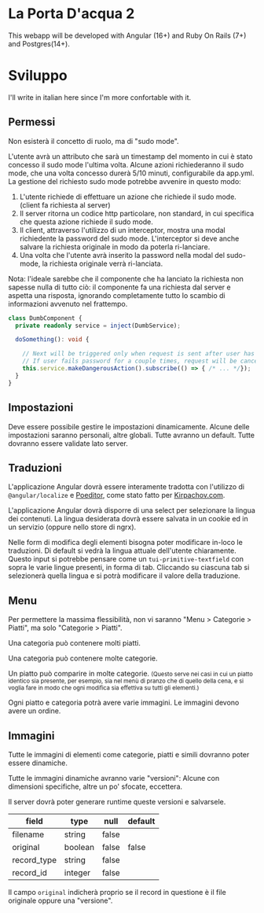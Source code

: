 # La Porta D'acqua 2
This webapp will be developed with Angular (16+) and Ruby On Rails (7+) and Postgres(14+).

# Sviluppo
I'll write in italian here since I'm more confortable with it.

## Permessi
Non esisterà il concetto di ruolo, ma di "sudo mode".

L'utente avrà un attributo che sarà un timestamp del momento in cui è stato concesso il sudo mode l'ultima volta.
Alcune azioni richiederanno il sudo mode, che una volta concesso durerà 5/10 minuti, configurabile da app.yml.
La gestione del richiesto sudo mode potrebbe avvenire in questo modo:
1. L'utente richiede di effettuare un azione che richiede il sudo mode. (client fa richiesta al server)
2. Il server ritorna un codice http particolare, non standard, in cui specifica che questa azione richiede il sudo mode.
3. Il client, attraverso l'utilizzo di un interceptor, mostra una modal richiedente la password del sudo mode. L'interceptor si deve anche salvare la richiesta originale in modo da poterla ri-lanciare.
4. Una volta che l'utente avrà inserito la password nella modal del sudo-mode, la richiesta originale verrà ri-lanciata.

Nota: l'ideale sarebbe che il componente che ha lanciato la richiesta non sapesse nulla di tutto ciò: il componente fa una richiesta dal server e aspetta una risposta, ignorando completamente tutto lo scambio di informazioni avvenuto nel frattempo.
```ts
class DumbComponent {
  private readonly service = inject(DumbService);

  doSomething(): void {

    // Next will be triggered only when request is sent after user has inserted the correct password.
    // If user fails password for a couple times, request will be canceled.
    this.service.makeDangerousAction().subscribe(() => { /* ... */});
  }
}
```


## Impostazioni
Deve essere possibile gestire le impostazioni dinamicamente.
Alcune delle impostazioni saranno personali, altre globali. Tutte avranno un default.
Tutte dovranno essere validate lato server.

## Traduzioni
L'applicazione Angular dovrà essere interamente tradotta con l'utilizzo di `@angular/localize` e [Poeditor](https://poeditor.com), come stato fatto per [Kirpachov.com](https://kirpachov.com).

L'applicazione Angular dovrà disporre di una select per selezionare la lingua dei contenuti. La lingua desiderata dovrà essere salvata in un cookie ed in un servizio (oppure nello store di ngrx).

Nelle form di modifica degli elementi bisogna poter modificare in-loco le traduzioni. Di default si vedrà la lingua attuale dell'utente chiaramente.
Questo input si potrebbe pensare come un `tui-primitive-textfield` con sopra le varie lingue presenti, in forma di tab. Cliccando su ciascuna tab si selezionerà quella lingua e si potrà modificare il valore della traduzione.

## Menu
Per permettere la massima flessibilità, non vi saranno "Menu > Categorie > Piatti", ma solo "Categorie > Piatti".

Una categoria può contenere molti piatti.

Una categoria può contenere molte categorie.

Un piatto può comparire in molte categorie. <small>(Questo serve nei casi in cui un piatto identico sia presente, per esempio, sia nel menù di pranzo che di quello della cena, e si voglia fare in modo che ogni modifica sia effettiva su tutti gli elementi.)</small>

Ogni piatto e categoria potrà avere varie immagini. Le immagini devono avere un ordine.

## Immagini
Tutte le immagini di elementi come categorie, piatti e simili dovranno poter essere dinamiche.

Tutte le immagini dinamiche avranno varie "versioni":
Alcune con dimensioni specifiche, altre un po' sfocate, eccettera.

Il server dovrà poter generare runtime queste versioni e salvarsele.

| field | type | null | default |
| ------|------| ----- | --- |
| filename | string | false | |
| original | boolean | false | false |
| record_type | string | false ||
| record_id | integer | false ||


Il campo `original` indicherà proprio se il record in questione è il file originale oppure una "versione".